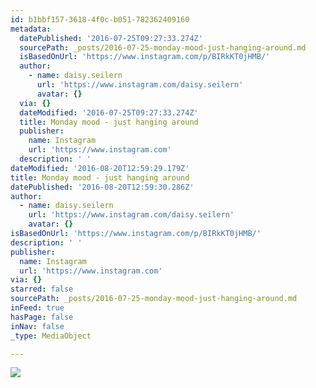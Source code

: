 ```yaml
---
id: b1bbf157-3618-4f0c-b051-782362409160
metadata:
  datePublished: '2016-07-25T09:27:33.274Z'
  sourcePath: _posts/2016-07-25-monday-mood-just-hanging-around.md
  isBasedOnUrl: 'https://www.instagram.com/p/BIRkKT0jHMB/'
  author:
    - name: daisy.seilern
      url: 'https://www.instagram.com/daisy.seilern'
      avatar: {}
  via: {}
  dateModified: '2016-07-25T09:27:33.274Z'
  title: Monday mood - just hanging around
  publisher:
    name: Instagram
    url: 'https://www.instagram.com'
  description: ' '
dateModified: '2016-08-20T12:59:29.179Z'
title: Monday mood - just hanging around
datePublished: '2016-08-20T12:59:30.286Z'
author:
  - name: daisy.seilern
    url: 'https://www.instagram.com/daisy.seilern'
    avatar: {}
isBasedOnUrl: 'https://www.instagram.com/p/BIRkKT0jHMB/'
description: ' '
publisher:
  name: Instagram
  url: 'https://www.instagram.com'
via: {}
starred: false
sourcePath: _posts/2016-07-25-monday-mood-just-hanging-around.md
inFeed: true
hasPage: false
inNav: false
_type: MediaObject

---
```

![](https://imgflo.herokuapp.com/graph/vahj1ThiexotieMo/8fb8b947953bf4ced789a83f1de83b31/croprotate.jpg?cropheight=640&cropwidth=432&degrees=0&input=https%3A%2F%2Fscontent.cdninstagram.com%2Ft51.2885-15%2Fs640x640%2Fsh0.08%2Fe35%2F13767574_530810150437327_45647959_n.jpg%3Fig_cache_key%3DMTMwMTk4MDgwNTQzODY2NTQ3Mw%253D%253D.2&x=104&y=0)